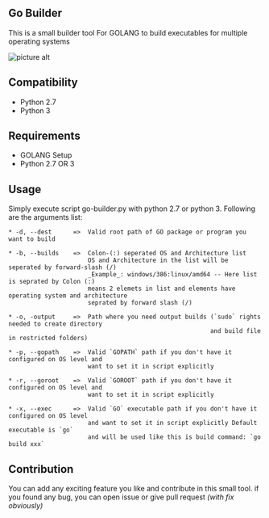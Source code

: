 ## Go Builder ##
This is a small builder tool For GOLANG to build executables for multiple operating systems

![picture alt](https://usm.maine.edu/sites/default/files/styles/dept_info_block/public/facilities/Facilities_InfoBlock_Tools.jpg "Go Builder")


## Compatibility ##
* Python 2.7
* Python 3

## Requirements ##
* GOLANG Setup
* Python 2.7 OR 3

## Usage ##
Simply execute script go-builder.py with python 2.7 or python 3. Following are the arguments list:

    * -d, --dest      =>  Valid root path of GO package or program you want to build
    
    * -b, --builds    =>  Colon-(:) seperated OS and Architecture list 
                          OS and Architecture in the list will be seperated by forward-slash (/)
                          _Example_: windows/386:linux/amd64 -- Here list is seprated by Colon (:)
                          means 2 elemets in list and elements have operating system and architecture
                          seprated by forward slash (/)
    
    * -o, -output     =>  Path where you need output builds (`sudo` rights needed to create directory 
                                                            and build file in restricted folders)
    
    * -p, --gopath    =>  Valid `GOPATH` path if you don't have it configured on OS level and 
                          want to set it in script explicitly
    
    * -r, --goroot    =>  Valid `GOROOT` path if you don't have it configured on OS level and 
                          want to set it in script explicitly
                          
    * -x, --exec      =>  Valid `GO` executable path if you don't have it configured on OS level 
                          and want to set it in script explicitly Default executable is `go` 
                          and will be used like this is build command: `go build xxx`
                          
 ## Contribution ##
 You can add any exciting feature you like and contribute in this small tool. if you found any bug, you can open issue or give pull request *(with fix obviously)* 
 
